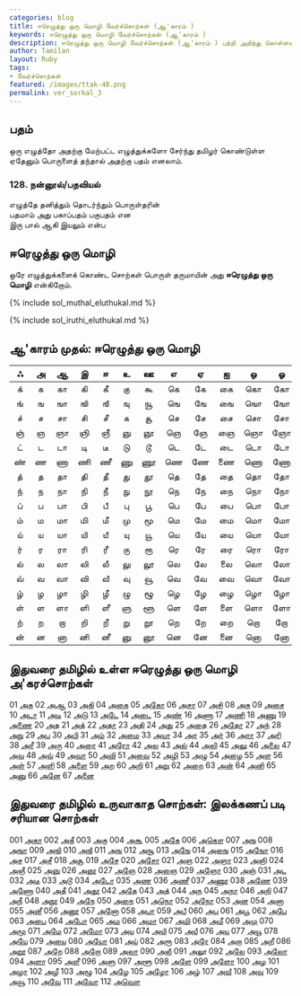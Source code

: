 ```yaml
---  
categories: blog  
title: ஈரெழுத்து ஒரு மொழி வேர்ச்சொற்கள் (ஆ'காரம் )
keywords: ஈரெழுத்து ஒரு மொழி வேர்ச்சொற்கள் (ஆ'காரம் )
description: ஈரெழுத்து ஒரு மொழி வேர்ச்சொற்கள் (ஆ'காரம் ) பற்றி அறிந்து கொள்ளலாம்.  
author: Tamilan  
layout: Ruby  
tags:  
- வேர்ச்சொற்கள்  
featured: /images/ttak-48.png  
permalink: ver_sorkal_3
---  
```


## பதம்  
ஒரு எழுத்தோ அதற்கு மேற்பட்ட எழுத்துக்களோ சேர்ந்து தமிழர் கொண்டுள்ள ஏதேனும் பொருளைத் தந்தால் அதற்கு பதம் எனலாம்.  
  

### 128. நன்னூல்/பதவியல்  
எழுத்தே தனித்தும் தொடர்ந்தும் பொருள்தரின்  
பதமாம் அது பகாப்பதம் பகுபதம் என  
இரு பால் ஆகி இயலும் என்ப  
  

## ஈரெழுத்து ஒரு மொழி  
ஒரே எழுத்துக்களைக் கொண்ட சொற்கள் பொருள் தருமாயின் அது **ஈரெழுத்து ஒரு மொழி** என்கிறோம்.  

{% include sol_muthal_eluthukal.md %}

{% include sol_iruthi_eluthukal.md %}

## ஆ'காரம் முதல்: ஈரெழுத்து ஒரு மொழி

**ஃ**|**அ**|**ஆ**|**இ**|**ஈ**|**உ**|**ஊ**|**எ**|**ஏ**|**ஐ**|**ஒ**|**ஓ**|**ஔ**
:-----:|:-----:|:-----:|:-----:|:-----:|:-----:|:-----:|:-----:|:-----:|:-----:|:-----:|:-----:|:-----:
க்|க|கா|கி|கீ|கு|கூ|கெ|கே|கை|கொ|கோ|கௌ
ங்|ங|ஙா|ஙி|ஙீ|ஙு|ஙூ|ஙெ|ஙே|ஙை|ஙொ|ஙோ|ஙௌ
ச்|ச|சா|சி|சீ|சு|சூ|செ|சே|சை|சொ|சோ|சௌ
ஞ்|ஞ|ஞா|ஞி|ஞீ|ஞு|ஞூ|ஞெ|ஞே|ஞை|ஞொ|ஞோ|ஞௌ
ட்|ட|டா|டி|டீ|டு|டூ|டெ|டே|டை|டொ|டோ|டௌ
ண்|ண|ணா|ணி|ணீ|ணு|ணூ|ணெ|ணே|ணை|ணொ|ணோ|ணௌ
த்|த|தா|தி|தீ|து|தூ|தெ|தே|தை|தொ|தோ|தௌ
ந்|ந|நா|நி|நீ|நு|நூ|நெ|நே|நை|நொ|நோ|நௌ
ப்|ப|பா|பி|பீ|பு|பூ|பெ|பே|பை|பொ|போ|பௌ
ம்|ம|மா|மி|மீ|மு|மூ|மெ|மே|மை|மொ|மோ|மௌ
ய்|ய|யா|யி|யீ|யு|யூ|யெ|யே|யை|யொ|யோ|யௌ
ர்|ர|ரா|ரி|ரீ|ரு|ரூ|ரெ|ரே|ரை|ரொ|ரோ|ரௌ
ல்|ல|லா|லி|லீ|லு|லூ|லெ|லே|லை|லொ|லோ|லௌ
வ்|வ|வா|வி|வீ|வு|வூ|வெ|வே|வை|வொ|வோ|வௌ
ழ்|ழ|ழா|ழி|ழீ|ழு|ழூ|ழெ|ழே|ழை|ழொ|ழோ|ழௌ
ள்|ள|ளா|ளி|ளீ|ளு|ளூ|ளெ|ளே|ளை|ளொ|ளோ|ளௌ
ற்|ற|றா|றி|றீ|று|றூ|றெ|றே|றை|றொ|றோ|றௌ
ன்|ன|னா|னி|னீ|னு|னூ|னெ|னே|னை|னொ|னோ|னௌ

## இதுவரை தமிழில் உள்ள ஈரெழுத்து ஒரு மொழி அ'கரச்சொற்கள்
01 [அக](https://ta.wiktionary.org/wiki/அக)
02 [அஆ](https://ta.wiktionary.org/wiki/அஆ)
03 [அகி](https://ta.wiktionary.org/wiki/அகி)
04 [அகை](https://ta.wiktionary.org/wiki/அகை)
05 [அகோ](https://ta.wiktionary.org/wiki/அகோ)
06 [அசா](https://ta.wiktionary.org/wiki/அசா)
07 [அசி](https://ta.wiktionary.org/wiki/அசி)
08 [அசு](https://ta.wiktionary.org/wiki/அசு)
09 [அசை](https://ta.wiktionary.org/wiki/அசை)
10 [அடா](https://ta.wiktionary.org/wiki/அடா)
11 [அடி](https://ta.wiktionary.org/wiki/அடி)
12 [அடு](https://ta.wiktionary.org/wiki/அடு)
13 [அடே](https://ta.wiktionary.org/wiki/அடே)
14 [அடை](https://ta.wiktionary.org/wiki/அடை)
15 [அண்](https://ta.wiktionary.org/wiki/அண்)
16 [அணா](https://ta.wiktionary.org/wiki/அணா)
17 [அணி](https://ta.wiktionary.org/wiki/அணி)
18 [அணு](https://ta.wiktionary.org/wiki/அணு)
19 [அணை](https://ta.wiktionary.org/wiki/அணை)
20 [அத](https://ta.wiktionary.org/wiki/அத)
21 [அத்](https://ta.wiktionary.org/wiki/அத்)
22 [அதா](https://ta.wiktionary.org/wiki/அதா)
23 [அதி](https://ta.wiktionary.org/wiki/அதி)
24 [அது](https://ta.wiktionary.org/wiki/அது)
25 [அதை](https://ta.wiktionary.org/wiki/அதை)
26 [அதோ](https://ta.wiktionary.org/wiki/அதோ)
27 [அந்](https://ta.wiktionary.org/wiki/அந்)
28 [அநு](https://ta.wiktionary.org/wiki/அநு)
29 [அப](https://ta.wiktionary.org/wiki/அப)
30 [அபி](https://ta.wiktionary.org/wiki/அபி)
31 [அம்](https://ta.wiktionary.org/wiki/அம்)
32 [அமை](https://ta.wiktionary.org/wiki/அமை)
33 [அயா](https://ta.wiktionary.org/wiki/அயா)
34 [அர](https://ta.wiktionary.org/wiki/அர)
35 [அர்](https://ta.wiktionary.org/wiki/அர்)
36 [அரா](https://ta.wiktionary.org/wiki/அரா)
37 [அரி](https://ta.wiktionary.org/wiki/அரி)
38 [அரீ](https://ta.wiktionary.org/wiki/அரீ)
39 [அரு](https://ta.wiktionary.org/wiki/அரு)
40 [அரை](https://ta.wiktionary.org/wiki/அரை)
41 [அரோ](https://ta.wiktionary.org/wiki/அரோ)
42 [அல](https://ta.wiktionary.org/wiki/அல)
43 [அல்](https://ta.wiktionary.org/wiki/அல்)
44 [அலி](https://ta.wiktionary.org/wiki/அலி)
45 [அலு](https://ta.wiktionary.org/wiki/அலு)
46 [அலை](https://ta.wiktionary.org/wiki/அலை)
47 [அவ](https://ta.wiktionary.org/wiki/அவ)
48 [அவ்](https://ta.wiktionary.org/wiki/அவ்)
49 [அவா](https://ta.wiktionary.org/wiki/அவா)
50 [அவி](https://ta.wiktionary.org/wiki/அவி)
51 [அவை](https://ta.wiktionary.org/wiki/அவை)
52 [அழி](https://ta.wiktionary.org/wiki/அழி)
53 [அழு](https://ta.wiktionary.org/wiki/அழு)
54 [அழை](https://ta.wiktionary.org/wiki/அழை)
55 [அள](https://ta.wiktionary.org/wiki/அள)
56 [அள்](https://ta.wiktionary.org/wiki/அள்)
57 [அளி](https://ta.wiktionary.org/wiki/அளி)
58 [அளை](https://ta.wiktionary.org/wiki/அளை)
59 [அற](https://ta.wiktionary.org/wiki/அற)
60 [அறி](https://ta.wiktionary.org/wiki/அறி)
61 [அறு](https://ta.wiktionary.org/wiki/அறு)
62 [அறை](https://ta.wiktionary.org/wiki/அறை)
63 [அன்](https://ta.wiktionary.org/wiki/அன்)
64 [அனி](https://ta.wiktionary.org/wiki/அனி)
65 [அனு](https://ta.wiktionary.org/wiki/அனு)
66 [அனே](https://ta.wiktionary.org/wiki/அனே)
67 [அனை](https://ta.wiktionary.org/wiki/அனை)
    
##  இதுவரை தமிழில் உருவாகாத சொற்கள்: இலக்கணப் படி சரியான சொற்கள்
    
001 [அகா](https://ta.wiktionary.org/wiki/அகா)
002 [அகீ](https://ta.wiktionary.org/wiki/அகீ)
003 [அகு](https://ta.wiktionary.org/wiki/அகு)
004 [அகூ](https://ta.wiktionary.org/wiki/அகூ)
005 [அகே](https://ta.wiktionary.org/wiki/அகே)
006 [அகௌ](https://ta.wiktionary.org/wiki/அகௌ)
007 [அங](https://ta.wiktionary.org/wiki/அங)
008 [அஙா](https://ta.wiktionary.org/wiki/அஙா)
009 [அஙி](https://ta.wiktionary.org/wiki/அஙி)
010 [அஙீ](https://ta.wiktionary.org/wiki/அஙீ)
011 [அஙு](https://ta.wiktionary.org/wiki/அஙு)
012 [அஙூ](https://ta.wiktionary.org/wiki/அஙூ)
013 [அஙே](https://ta.wiktionary.org/wiki/அஙே)
014 [அஙை](https://ta.wiktionary.org/wiki/அஙை)
015 [அஙோ](https://ta.wiktionary.org/wiki/அஙோ)
016 [அச](https://ta.wiktionary.org/wiki/அச)
017 [அசீ](https://ta.wiktionary.org/wiki/அசீ)
018 [அசூ](https://ta.wiktionary.org/wiki/அசூ)
019 [அசே](https://ta.wiktionary.org/wiki/அசே)
020 [அசோ](https://ta.wiktionary.org/wiki/அசோ)
021 [அஞ](https://ta.wiktionary.org/wiki/அஞ)
022 [அஞா](https://ta.wiktionary.org/wiki/அஞா)
023 [அஞி](https://ta.wiktionary.org/wiki/அஞி)
024 [அஞீ](https://ta.wiktionary.org/wiki/அஞீ)
025 [அஞு](https://ta.wiktionary.org/wiki/அஞு)
026 [அஞூ](https://ta.wiktionary.org/wiki/அஞூ)
027 [அஞே](https://ta.wiktionary.org/wiki/அஞே)
028 [அஞை](https://ta.wiktionary.org/wiki/அஞை)
029 [அஞோ](https://ta.wiktionary.org/wiki/அஞோ)
030 [அஞ்](https://ta.wiktionary.org/wiki/அஞ்)
031 [அட](https://ta.wiktionary.org/wiki/அட)
032 [அடீ](https://ta.wiktionary.org/wiki/அடீ)
033 [அடூ](https://ta.wiktionary.org/wiki/அடூ)
034 [அடோ](https://ta.wiktionary.org/wiki/அடோ)
035 [அண](https://ta.wiktionary.org/wiki/அண)
036 [அணீ](https://ta.wiktionary.org/wiki/அணீ)
037 [அணூ](https://ta.wiktionary.org/wiki/அணூ)
038 [அணே](https://ta.wiktionary.org/wiki/அணே)
039 [அணோ](https://ta.wiktionary.org/wiki/அணோ)
040 [அதீ](https://ta.wiktionary.org/wiki/அதீ)
041 [அதூ](https://ta.wiktionary.org/wiki/அதூ)
042 [அதே](https://ta.wiktionary.org/wiki/அதே)
043 [அத்](https://ta.wiktionary.org/wiki/அத்)
044 [அந](https://ta.wiktionary.org/wiki/அந)
045 [அநா](https://ta.wiktionary.org/wiki/அநா)
046 [அநி](https://ta.wiktionary.org/wiki/அநி)
047 [அநீ](https://ta.wiktionary.org/wiki/அநீ)
048 [அநூ](https://ta.wiktionary.org/wiki/அநூ)
049 [அநே](https://ta.wiktionary.org/wiki/அநே)
050 [அநை](https://ta.wiktionary.org/wiki/அநை)
051 [அநொ](https://ta.wiktionary.org/wiki/அநொ)
052 [அநோ](https://ta.wiktionary.org/wiki/அநோ)
053 [அன](https://ta.wiktionary.org/wiki/அன)
054 [அனா](https://ta.wiktionary.org/wiki/அனா)
055 [அனீ](https://ta.wiktionary.org/wiki/அனீ)
056 [அனூ](https://ta.wiktionary.org/wiki/அனூ)
057 [அனோ](https://ta.wiktionary.org/wiki/அனோ)
058 [அபா](https://ta.wiktionary.org/wiki/அபா)
059 [அபீ](https://ta.wiktionary.org/wiki/அபீ)
060 [அபு](https://ta.wiktionary.org/wiki/அபு)
061 [அபூ](https://ta.wiktionary.org/wiki/அபூ)
062 [அபே](https://ta.wiktionary.org/wiki/அபே)
063 [அபை](https://ta.wiktionary.org/wiki/அபை)
064 [அபோ](https://ta.wiktionary.org/wiki/அபோ)
065 [அம](https://ta.wiktionary.org/wiki/அம)
066 [அமா](https://ta.wiktionary.org/wiki/அமா)
067 [அமி](https://ta.wiktionary.org/wiki/அமி)
068 [அமீ](https://ta.wiktionary.org/wiki/அமீ)
069 [அமு](https://ta.wiktionary.org/wiki/அமு)
070 [அமூ](https://ta.wiktionary.org/wiki/அமூ)
071 [அமே](https://ta.wiktionary.org/wiki/அமே)
072 [அமோ](https://ta.wiktionary.org/wiki/அமோ)
073 [அய](https://ta.wiktionary.org/wiki/அய)
074 [அயி](https://ta.wiktionary.org/wiki/அயி)
075 [அயீ](https://ta.wiktionary.org/wiki/அயீ)
076 [அயு](https://ta.wiktionary.org/wiki/அயு)
077 [அயூ](https://ta.wiktionary.org/wiki/அயூ)
078 [அயே](https://ta.wiktionary.org/wiki/அயே)
079 [அயை](https://ta.wiktionary.org/wiki/அயை)
080 [அயோ](https://ta.wiktionary.org/wiki/அயோ)
081 [அய்](https://ta.wiktionary.org/wiki/அய்)
082 [அரூ](https://ta.wiktionary.org/wiki/அரூ)
083 [அரே](https://ta.wiktionary.org/wiki/அரே)
084 [அறா](https://ta.wiktionary.org/wiki/அறா)
085 [அறீ](https://ta.wiktionary.org/wiki/அறீ)
086 [அறூ](https://ta.wiktionary.org/wiki/அறூ)
087 [அறே](https://ta.wiktionary.org/wiki/அறே)
088 [அறோ](https://ta.wiktionary.org/wiki/அறோ)
089 [அலா](https://ta.wiktionary.org/wiki/அலா)
090 [அலீ](https://ta.wiktionary.org/wiki/அலீ)
091 [அலூ](https://ta.wiktionary.org/wiki/அலூ)
092 [அலே](https://ta.wiktionary.org/wiki/அலே)
093 [அலோ](https://ta.wiktionary.org/wiki/அலோ)
094 [அளா](https://ta.wiktionary.org/wiki/அளா)
095 [அளீ](https://ta.wiktionary.org/wiki/அளீ)
096 [அளு](https://ta.wiktionary.org/wiki/அளு)
097 [அளூ](https://ta.wiktionary.org/wiki/அளூ)
098 [அளே](https://ta.wiktionary.org/wiki/அளே)
099 [அளோ](https://ta.wiktionary.org/wiki/அளோ)
100 [அழ](https://ta.wiktionary.org/wiki/அழ)
101 [அழா](https://ta.wiktionary.org/wiki/அழா)
102 [அழீ](https://ta.wiktionary.org/wiki/அழீ)
103 [அழூ](https://ta.wiktionary.org/wiki/அழூ)
104 [அழே](https://ta.wiktionary.org/wiki/அழே)
105 [அழோ](https://ta.wiktionary.org/wiki/அழோ)
106 [அழ்](https://ta.wiktionary.org/wiki/அழ்)
107 [அவீ](https://ta.wiktionary.org/wiki/அவீ)
108 [அவு](https://ta.wiktionary.org/wiki/அவு)
109 [அவூ](https://ta.wiktionary.org/wiki/அவூ)
110 [அவே](https://ta.wiktionary.org/wiki/அவே)
111 [அவோ](https://ta.wiktionary.org/wiki/அவோ)
112 [அவௌ](https://ta.wiktionary.org/wiki/அவௌ)